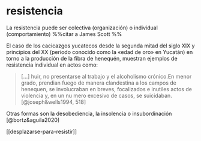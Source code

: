 # resistencia
La resistencia puede ser colectiva (organización) o individual (comportamiento) %%citar a James Scott %%

El caso de los cacicazgos yucatecos desde la segunda mitad del siglo XIX y principios del XX (periodo conocido como la «edad de oro» en Yucatán) en torno a la producción de la fibra de henequén, muestran ejemplos de resistencia individual en actos como:

> \[...\] huir, no presentarse al trabajo y el alcoholismo crónico.En menor grado, prendian fuego de manera clandestina a los campos de henequen, se involucraban en breves, focalizados e inutiles actos de violencia y, en un nu mero excesivo de casos, se suicidaban. [@joseph&wells1994, 518]

Otras formas son la desobediencia, la insolencia o insubordinación [@bortz&aguila2020]

[[desplazarse-para-resistir]]